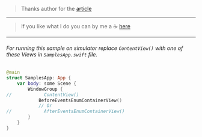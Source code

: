 > Thanks author for the [article](https://azamsharp.com/2023/01/24/grouping-events-swiftui-view-using-enums.md.html)

***
> If you like what I do you can by me a ☕️ [here](https://www.buymeacoffee.com/vfil)
***

###### For running this sample on simulator replace `ContentView()` with one of these Views in `SamplesApp.swift` file.

```swift
@main
struct SamplesApp: App {
    var body: some Scene {
        WindowGroup {
//            ContentView()
            BeforeEventsEnumContainerView()
            // Or
//            AfterEventsEnumContainerView()
        }
    }
}
```

